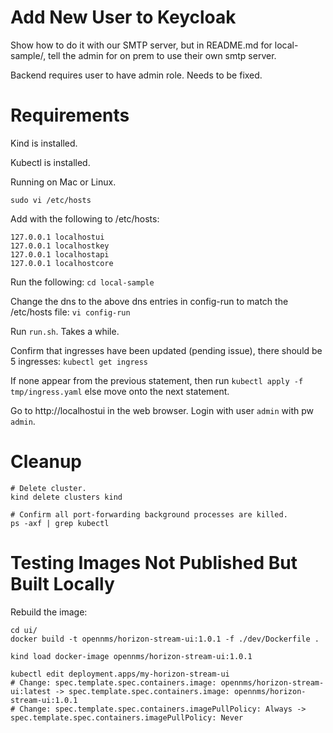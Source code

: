 # Add New User to Keycloak

Show how to do it with our SMTP server, but in README.md for local-sample/,
tell the admin for on prem to use their own smtp server.

Backend requires user to have admin role. Needs to be fixed.

# Requirements

Kind is installed.

Kubectl is installed.

Running on Mac or Linux.

```
sudo vi /etc/hosts
```
Add with the following to /etc/hosts:
```
127.0.0.1 localhostui
127.0.0.1 localhostkey
127.0.0.1 localhostapi
127.0.0.1 localhostcore
```

Run the following: ```cd local-sample```

Change the dns to the above dns entries in config-run to match the /etc/hosts file: ```vi config-run```

Run ```run.sh```. Takes a while.

Confirm that ingresses have been updated (pending issue), there should be 5 ingresses: ```kubectl get ingress```

If none appear from the previous statement, then run ```kubectl apply -f tmp/ingress.yaml``` else move onto the next statement.

Go to http://localhostui in the web browser. Login with user ```admin``` with pw ```admin```.

# Cleanup

```
# Delete cluster.
kind delete clusters kind

# Confirm all port-forwarding background processes are killed.
ps -axf | grep kubectl
```

# Testing Images Not Published But Built Locally

Rebuild the image:
```
cd ui/
docker build -t opennms/horizon-stream-ui:1.0.1 -f ./dev/Dockerfile .

kind load docker-image opennms/horizon-stream-ui:1.0.1

kubectl edit deployment.apps/my-horizon-stream-ui 
# Change: spec.template.spec.containers.image: opennms/horizon-stream-ui:latest -> spec.template.spec.containers.image: opennms/horizon-stream-ui:1.0.1
# Change: spec.template.spec.containers.imagePullPolicy: Always -> spec.template.spec.containers.imagePullPolicy: Never
```

